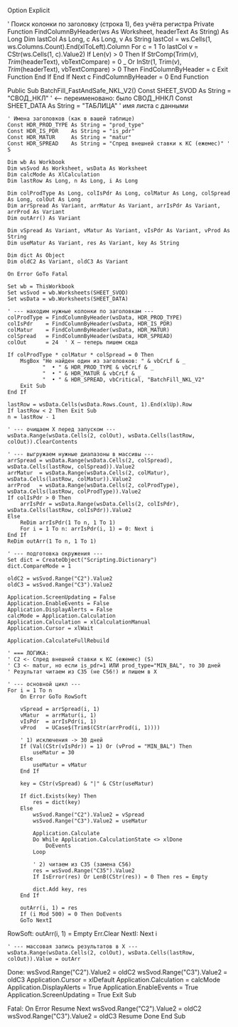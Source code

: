 Option Explicit

' Поиск колонки по заголовку (строка 1), без учёта регистра
Private Function FindColumnByHeader(ws As Worksheet, headerText As String) As Long
    Dim lastCol As Long, c As Long, v As String
    lastCol = ws.Cells(1, ws.Columns.Count).End(xlToLeft).Column
    For c = 1 To lastCol
        v = CStr(ws.Cells(1, c).Value2)
        If Len(v) > 0 Then
            If StrComp(Trim$(v), Trim$(headerText), vbTextCompare) = 0 _
               Or InStr(1, Trim$(v), Trim$(headerText), vbTextCompare) > 0 Then
                FindColumnByHeader = c
                Exit Function
            End If
        End If
    Next c
    FindColumnByHeader = 0
End Function

Public Sub BatchFill_FastAndSafe_NKL_V2()
    Const SHEET_SVOD As String = "СВОД_НКЛ"  ' <-- переименовано: было СВОД_ННКЛ
    Const SHEET_DATA As String = "ТАБЛИЦА"   ' имя листа с данными

    ' Имена заголовков (как в вашей таблице)
    Const HDR_PROD_TYPE As String = "prod_type"
    Const HDR_IS_PDR    As String = "is_pdr"
    Const HDR_MATUR     As String = "matur"
    Const HDR_SPREAD    As String = "Спред внешней ставки к КС (ежемес)" ' S

    Dim wb As Workbook
    Dim wsSvod As Worksheet, wsData As Worksheet
    Dim calcMode As XlCalculation
    Dim lastRow As Long, n As Long, i As Long

    Dim colProdType As Long, colIsPdr As Long, colMatur As Long, colSpread As Long, colOut As Long
    Dim arrSpread As Variant, arrMatur As Variant, arrIsPdr As Variant, arrProd As Variant
    Dim outArr() As Variant

    Dim vSpread As Variant, vMatur As Variant, vIsPdr As Variant, vProd As String
    Dim useMatur As Variant, res As Variant, key As String

    Dim dict As Object
    Dim oldC2 As Variant, oldC3 As Variant

    On Error GoTo Fatal

    Set wb = ThisWorkbook
    Set wsSvod = wb.Worksheets(SHEET_SVOD)
    Set wsData = wb.Worksheets(SHEET_DATA)

    ' --- находим нужные колонки по заголовкам ---
    colProdType = FindColumnByHeader(wsData, HDR_PROD_TYPE)
    colIsPdr    = FindColumnByHeader(wsData, HDR_IS_PDR)
    colMatur    = FindColumnByHeader(wsData, HDR_MATUR)
    colSpread   = FindColumnByHeader(wsData, HDR_SPREAD)
    colOut      = 24  ' X — теперь пишем сюда

    If colProdType * colMatur * colSpread = 0 Then
        MsgBox "Не найден один из заголовков: " & vbCrLf & _
               "  • " & HDR_PROD_TYPE & vbCrLf & _
               "  • " & HDR_MATUR & vbCrLf & _
               "  • " & HDR_SPREAD, vbCritical, "BatchFill_NKL_V2"
        Exit Sub
    End If

    lastRow = wsData.Cells(wsData.Rows.Count, 1).End(xlUp).Row
    If lastRow < 2 Then Exit Sub
    n = lastRow - 1

    ' --- очищаем X перед запуском ---
    wsData.Range(wsData.Cells(2, colOut), wsData.Cells(lastRow, colOut)).ClearContents

    ' --- выгружаем нужные диапазоны в массивы ---
    arrSpread = wsData.Range(wsData.Cells(2, colSpread), wsData.Cells(lastRow, colSpread)).Value2
    arrMatur  = wsData.Range(wsData.Cells(2, colMatur), wsData.Cells(lastRow, colMatur)).Value2
    arrProd   = wsData.Range(wsData.Cells(2, colProdType), wsData.Cells(lastRow, colProdType)).Value2
    If colIsPdr > 0 Then
        arrIsPdr = wsData.Range(wsData.Cells(2, colIsPdr), wsData.Cells(lastRow, colIsPdr)).Value2
    Else
        ReDim arrIsPdr(1 To n, 1 To 1)
        For i = 1 To n: arrIsPdr(i, 1) = 0: Next i
    End If
    ReDim outArr(1 To n, 1 To 1)

    ' --- подготовка окружения ---
    Set dict = CreateObject("Scripting.Dictionary")
    dict.CompareMode = 1

    oldC2 = wsSvod.Range("C2").Value2
    oldC3 = wsSvod.Range("C3").Value2

    Application.ScreenUpdating = False
    Application.EnableEvents = False
    Application.DisplayAlerts = False
    calcMode = Application.Calculation
    Application.Calculation = xlCalculationManual
    Application.Cursor = xlWait

    Application.CalculateFullRebuild

    ' === ЛОГИКА:
    ' C2 <- Спред внешней ставки к КС (ежемес) (S)
    ' C3 <- matur, но если is_pdr=1 ИЛИ prod_type="MIN_BAL", то 30 дней
    ' Результат читаем из C35 (не C56!) и пишем в X

    ' --- основной цикл ---
    For i = 1 To n
        On Error GoTo RowSoft

        vSpread = arrSpread(i, 1)
        vMatur  = arrMatur(i, 1)
        vIsPdr  = arrIsPdr(i, 1)
        vProd   = UCase$(Trim$(CStr(arrProd(i, 1))))

        ' 1) исключения -> 30 дней
        If (Val(CStr(vIsPdr)) = 1) Or (vProd = "MIN_BAL") Then
            useMatur = 30
        Else
            useMatur = vMatur
        End If

        key = CStr(vSpread) & "|" & CStr(useMatur)

        If dict.Exists(key) Then
            res = dict(key)
        Else
            wsSvod.Range("C2").Value2 = vSpread
            wsSvod.Range("C3").Value2 = useMatur

            Application.Calculate
            Do While Application.CalculationState <> xlDone
                DoEvents
            Loop

            ' 2) читаем из C35 (замена C56)
            res = wsSvod.Range("C35").Value2
            If IsError(res) Or LenB(CStr(res)) = 0 Then res = Empty

            dict.Add key, res
        End If

        outArr(i, 1) = res
        If (i Mod 500) = 0 Then DoEvents
        GoTo NextI

RowSoft:
        outArr(i, 1) = Empty
        Err.Clear
NextI:
    Next i

    ' --- массовая запись результатов в X ---
    wsData.Range(wsData.Cells(2, colOut), wsData.Cells(lastRow, colOut)).Value = outArr

Done:
    wsSvod.Range("C2").Value2 = oldC2
    wsSvod.Range("C3").Value2 = oldC3
    Application.Cursor = xlDefault
    Application.Calculation = calcMode
    Application.DisplayAlerts = True
    Application.EnableEvents = True
    Application.ScreenUpdating = True
    Exit Sub

Fatal:
    On Error Resume Next
    wsSvod.Range("C2").Value2 = oldC2
    wsSvod.Range("C3").Value2 = oldC3
    Resume Done
End Sub
